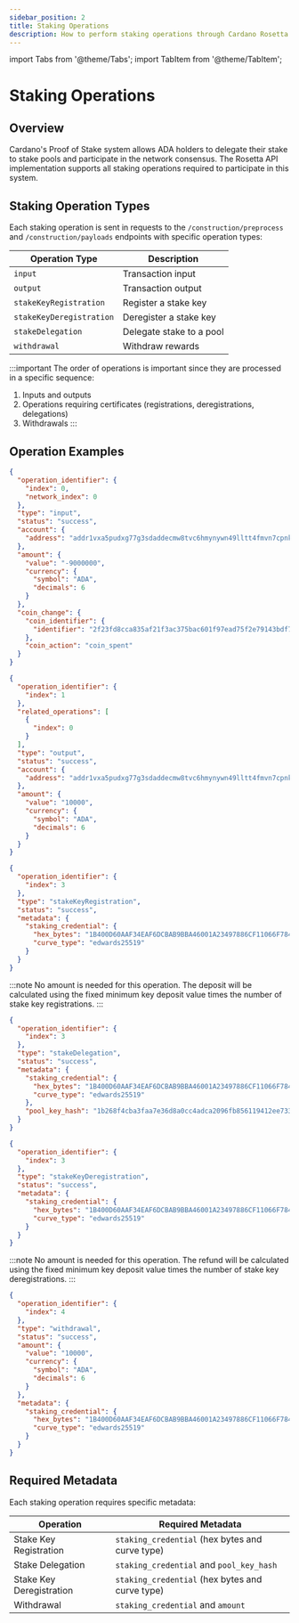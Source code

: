 ```yaml
---
sidebar_position: 2
title: Staking Operations
description: How to perform staking operations through Cardano Rosetta API
---
```


import Tabs from '@theme/Tabs';
import TabItem from '@theme/TabItem';

# Staking Operations

## Overview

Cardano's Proof of Stake system allows ADA holders to delegate their stake to stake pools and participate in the network consensus. The Rosetta API implementation supports all staking operations required to participate in this system.

## Staking Operation Types

Each staking operation is sent in requests to the `/construction/preprocess` and `/construction/payloads` endpoints with specific operation types:

| Operation Type           | Description              |
| ------------------------ | ------------------------ |
| `input`                  | Transaction input        |
| `output`                 | Transaction output       |
| `stakeKeyRegistration`   | Register a stake key     |
| `stakeKeyDeregistration` | Deregister a stake key   |
| `stakeDelegation`        | Delegate stake to a pool |
| `withdrawal`             | Withdraw rewards         |

:::important
The order of operations is important since they are processed in a specific sequence:

1. Inputs and outputs
2. Operations requiring certificates (registrations, deregistrations, delegations)
3. Withdrawals
   :::

## Operation Examples

<Tabs>
  <TabItem value="input" label="Input Operation" default>

```json
{
  "operation_identifier": {
    "index": 0,
    "network_index": 0
  },
  "type": "input",
  "status": "success",
  "account": {
    "address": "addr1vxa5pudxg77g3sdaddecmw8tvc6hmynywn49lltt4fmvn7cpnkcpx"
  },
  "amount": {
    "value": "-9000000",
    "currency": {
      "symbol": "ADA",
      "decimals": 6
    }
  },
  "coin_change": {
    "coin_identifier": {
      "identifier": "2f23fd8cca835af21f3ac375bac601f97ead75f2e79143bdf71fe2c4be043e8f:1"
    },
    "coin_action": "coin_spent"
  }
}
```

  </TabItem>
  <TabItem value="output" label="Output Operation">

```json
{
  "operation_identifier": {
    "index": 1
  },
  "related_operations": [
    {
      "index": 0
    }
  ],
  "type": "output",
  "status": "success",
  "account": {
    "address": "addr1vxa5pudxg77g3sdaddecmw8tvc6hmynywn49lltt4fmvn7cpnkcpx"
  },
  "amount": {
    "value": "10000",
    "currency": {
      "symbol": "ADA",
      "decimals": 6
    }
  }
}
```

  </TabItem>
  <TabItem value="stake-key-registration" label="Stake Key Registration">

```json
{
  "operation_identifier": {
    "index": 3
  },
  "type": "stakeKeyRegistration",
  "status": "success",
  "metadata": {
    "staking_credential": {
      "hex_bytes": "1B400D60AAF34EAF6DCBAB9BBA46001A23497886CF11066F7846933D30E5AD3F",
      "curve_type": "edwards25519"
    }
  }
}
```

:::note
No amount is needed for this operation. The deposit will be calculated using the fixed minimum key deposit value times the number of stake key registrations.
:::

  </TabItem>
  <TabItem value="stake-delegation" label="Stake Delegation">

```json
{
  "operation_identifier": {
    "index": 3
  },
  "type": "stakeDelegation",
  "status": "success",
  "metadata": {
    "staking_credential": {
      "hex_bytes": "1B400D60AAF34EAF6DCBAB9BBA46001A23497886CF11066F7846933D30E5AD3F",
      "curve_type": "edwards25519"
    },
    "pool_key_hash": "1b268f4cba3faa7e36d8a0cc4adca2096fb856119412ee7330f692b5"
  }
}
```

  </TabItem>
  <TabItem value="stake-key-deregistration" label="Stake Key Deregistration">

```json
{
  "operation_identifier": {
    "index": 3
  },
  "type": "stakeKeyDeregistration",
  "status": "success",
  "metadata": {
    "staking_credential": {
      "hex_bytes": "1B400D60AAF34EAF6DCBAB9BBA46001A23497886CF11066F7846933D30E5AD3F",
      "curve_type": "edwards25519"
    }
  }
}
```

:::note
No amount is needed for this operation. The refund will be calculated using the fixed minimum key deposit value times the number of stake key deregistrations.
:::

  </TabItem>
  <TabItem value="withdrawal" label="Withdrawal">

```json
{
  "operation_identifier": {
    "index": 4
  },
  "type": "withdrawal",
  "status": "success",
  "amount": {
    "value": "10000",
    "currency": {
      "symbol": "ADA",
      "decimals": 6
    }
  },
  "metadata": {
    "staking_credential": {
      "hex_bytes": "1B400D60AAF34EAF6DCBAB9BBA46001A23497886CF11066F7846933D30E5AD3F",
      "curve_type": "edwards25519"
    }
  }
}
```

  </TabItem>
</Tabs>

## Required Metadata

Each staking operation requires specific metadata:

| Operation                | Required Metadata                               |
| ------------------------ | ----------------------------------------------- |
| Stake Key Registration   | `staking_credential` (hex bytes and curve type) |
| Stake Delegation         | `staking_credential` and `pool_key_hash`        |
| Stake Key Deregistration | `staking_credential` (hex bytes and curve type) |
| Withdrawal               | `staking_credential` and `amount`               |
